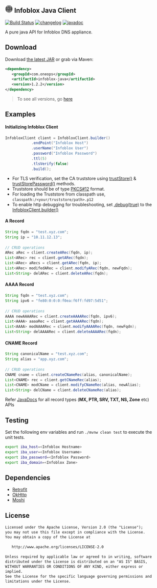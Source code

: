 <img src="docs/images/dns-icon.png" alt="Infoblox" width=25 height=25> Infoblox Java Client
----------
[![Build Status](https://ci.walmart.com/buildStatus/icon?job=Pangea_Platform/OneOps/infoblox-java)](https://ci.walmart.com/job/Pangea_Platform/job/OneOps/job/infoblox-java/) [![changelog][cl-svg]][cl-url] [![javadoc][javadoc-svg]][javadoc-url]  

A pure java API for Infoblox DNS appliance.

Download
--------

Download [the latest JAR][1] or grab via Maven:
```xml
<dependency>
   <groupId>com.oneops</groupId>
   <artifactId>infoblox-java</artifactId>
   <version>1.2.2</version>
</dependency>
```
> To see all versions, go [here][0]

## Examples

#### Initializing Infoblox Client

```java
InfobloxClient client = InfobloxClient.builder()
            .endPoint("Infoblox Host")
            .userName("Infoblox User")
            .password("Infoblox Password")
            .ttl(5)
            .tlsVerify(false)
            .build();
```
  - For TLS verification, set the CA truststore using [trustStore()][2] & [trustStorePassword()][3] methods.
  - Truststore should be of type [PKCS#12][4] format. 
  - For loading the Truststore from classpath use, `classpath:/<your/truststore/path>.p12`
  - To enable http debugging for troubleshooting, set [.debug(true)][5] to the [InfobloxClient.builder()][6]

#### **A** Record

```java
String fqdn = "test.xyz.com";
String ip = "10.11.12.13";

// CRUD operations
ARec aRec = client.createARec(fqdn, ip);
List<ARec> rec = client.getARec(fqdn);
List<ARec> aRecs = client.getARec(fqdn, ip);
List<ARec> modifedARec = client.modifyARec(fqdn, newFqdn);
List<String> delARec = client.deleteARec(fqdn);
```
#### **AAAA** Record

```java
String fqdn = "test.xyz.com";
String ipv6 = "fe80:0:0:0:f0ea:f6ff:fd97:5d51";

// CRUD operations
AAAA newAAAARec = client.createAAAARec(fqdn, ipv6);
List<AAAA> aaaaRec = client.getAAAARec(fqdn);
List<AAAA> modAAAARec = client.modifyAAAARec(fqdn, newFqdn);
List<String> delAAAARec = client.deleteAAAARec(fqdn);
```

#### **CNAME** Record

```java
String canonicalName = "test.xyz.com";
String alias = "app.xyz.com";

// CRUD operations
CNAME cname = client.createCNameRec(alias, canonicalName);
List<CNAME> rec = client.getCNameRec(alias);
List<CNAME> modCName = client.modifyCNameRec(alias, newAlias);
List<String> delCName = client.deleteCNameRec(alias);
```

Refer [JavaDocs][javadoc-url] for all record types (**MX, PTR, SRV, TXT, NS, Zone** etc) APIs

## Testing

Set the following env variables and run `./mvnw clean test` to execute the unit tests.

```bash
export iba_host=<Infoblox Hostname>
export iba_user=<Infoblox Username>
export iba_password=<Infoblox Password>
export iba_domain=<Infoblox Zone>
```

## Dependencies

 - [Retrofit](https://github.com/square/retrofit/)
 - [OkHttp](https://github.com/square/okhttp)
 - [Moshi](https://github.com/square/Moshi/)

      
License
-------

    Licensed under the Apache License, Version 2.0 (the "License");
    you may not use this file except in compliance with the License.
    You may obtain a copy of the License at

       http://www.apache.org/licenses/LICENSE-2.0

    Unless required by applicable law or agreed to in writing, software
    distributed under the License is distributed on an "AS IS" BASIS,
    WITHOUT WARRANTIES OR CONDITIONS OF ANY KIND, either express or implied.
    See the License for the specific language governing permissions and
    limitations under the License.



<!-- Badges -->

[0]: https://repository.walmart.com/content/groups/public/com/oneops/infoblox-java/
[1]: https://repository.walmart.com/nexus/service/local/artifact/maven/redirect?g=com.oneops&a=infoblox-java&v=LATEST&e=jar&r=pangaea_releases&c=
[2]: https://gecgithub01.walmart.com/pages/oneops/infoblox-java/javadocs/com/oneops/infoblox/InfobloxClient.Builder.html#trustStore-java.lang.String-
[3]: https://gecgithub01.walmart.com/pages/oneops/infoblox-java/javadocs/com/oneops/infoblox/InfobloxClient.Builder.html#trustStorePassword-java.lang.String-
[4]: https://en.wikipedia.org/wiki/PKCS_12
[5]: https://gecgithub01.walmart.com/pages/oneops/infoblox-java/javadocs/com/oneops/infoblox/InfobloxClient.Builder.html#debug-boolean-
[6]: https://gecgithub01.walmart.com/pages/oneops/infoblox-java/javadocs/com/oneops/infoblox/InfobloxClient.Builder.html

[cl-url]: https://gecgithub01.walmart.com/oneops/infoblox-java/blob/master/CHANGELOG.md
[cl-svg]: https://img.shields.io/badge/change--log-latest-green.svg?style=flat-square

[javadoc-url]: https://gecgithub01.walmart.com/pages/oneops/infoblox-java/javadocs/
[javadoc-svg]: https://img.shields.io/badge/api--doc-latest-cyan.svg?style=flat-square

